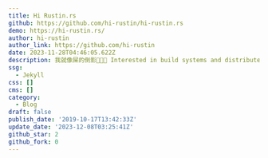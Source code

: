 ```yaml
---
title: Hi Rustin.rs
github: https://github.com/hi-rustin/hi-rustin.rs
demo: https://hi-rustin.rs/
author: hi-rustin
author_link: https://github.com/hi-rustin
date: 2023-11-28T04:46:05.622Z
description: 我就像屎的倒影🦶🦶🦶 Interested in build systems and distributed systems.
ssg:
  - Jekyll
css: []
cms: []
category:
  - Blog
draft: false
publish_date: '2019-10-17T13:42:33Z'
update_date: '2023-12-08T03:25:41Z'
github_star: 2
github_fork: 0
---
```

